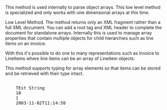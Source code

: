 ﻿This method is used internally to parse object arrays. This low level method is specialized and only works with one dimensional arrays at this time. 

Low Level Method. The method returns only an XML fragment rather than a full XML document. You can add a root tag and XML header to complete the document for standalone arrays. Internally this is used to manage array properties that contain multiple objects for child hierarchies such as line items on an invoice.

With this it's possible to do one to many representations such as Invoice to LineItems where line items can be an array of Lineitem objects.

This method supports typing for array elements so that items can be stored and be retrieved with their type intact.

<pre><inventory>
	<inventory_item type="C">TEst String</inventory_item>
	<inventory_item type="N">10</inventory_item>
	<inventory_item type="L">1</inventory_item>
	<inventory_item type="T">2003-11-02T11:14:58</inventory_item>
</inventory></pre>